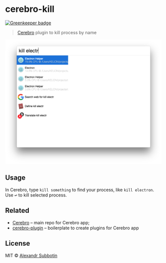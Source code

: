 # cerebro-kill

[![Greenkeeper badge](https://badges.greenkeeper.io/KELiON/cerebro-kill.svg)](https://greenkeeper.io/)

> [Cerebro](http://www.cerebroapp.com) plugin to kill process by name

![](screenshot.png)

## Usage

In Cerebro, type `kill something` to find your process, like `kill electron`. Use <kbd>↩</kbd> to kill selected process.

## Related

- [Cerebro](http://github.com/KELiON/cerebro) – main repo for Cerebro app;
- [cerebro-plugin](https://github.com/KELiON/cerebro-plugin) – boilerplate to create plugins for Cerebro app

## License

MIT © [Alexandr Subbotin](http://asubbotin.ru)
